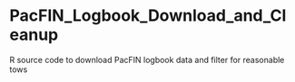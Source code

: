 # PacFIN_Logbook_Download_and_Cleanup
R source code to download PacFIN logbook data and filter for reasonable tows

